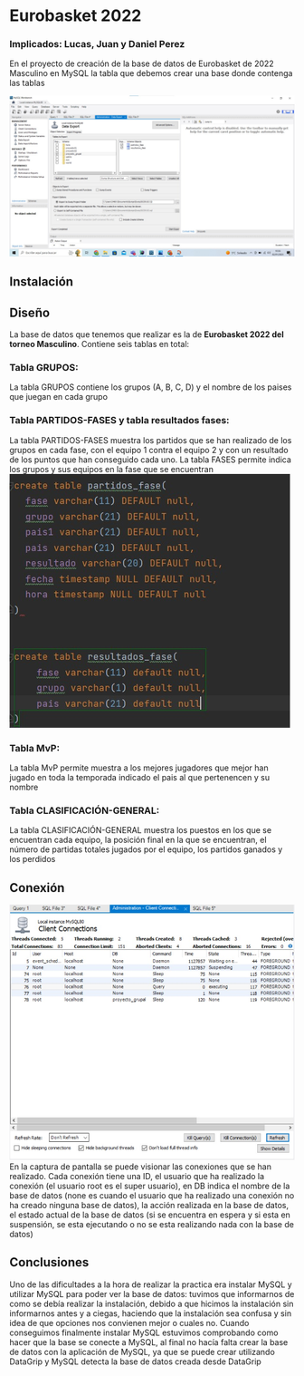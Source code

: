 # Eurobasket 2022
### Implicados: Lucas, Juan y Daniel Perez
En el proyecto de creación de la base de datos de Eurobasket de 2022 Masculino en MySQL la tabla que debemos crear 
una base donde contenga las tablas


![](imagenes/proyecto_clase_04.jpeg)

## Instalación

## Diseño

La base de datos que tenemos que realizar es la de **Eurobasket 2022 del torneo Masculino**.
Contiene seis tablas en total:
### Tabla GRUPOS:
La tabla GRUPOS contiene los grupos (A, B, C, D) y el nombre de los paises que juegan en cada grupo

### Tabla PARTIDOS-FASES y tabla resultados fases:
La tabla PARTIDOS-FASES muestra los partidos que se han realizado de los grupos en cada fase, con el equipo 1 contra
el equipo 2 y con un resultado de los puntos que han conseguido cada uno. La tabla FASES permite indica los grupos 
y sus equipos en la fase que se encuentran 
![Tabla de partidos y resultados fases](imagenes/proyecto_clase.jpeg)
### Tabla MvP:
La tabla MvP permite muestra a los mejores jugadores que mejor han jugado en toda la temporada indicado
el pais al que pertenencen y su nombre
### Tabla CLASIFICACIÓN-GENERAL:
La tabla CLASIFICACIÓN-GENERAL muestra los puestos en los que se encuentran cada equipo, la posición 
final en la que se encuentran, el número de partidas totales jugados por el equipo, los partidos ganados y los perdidos
## Conexión
![Conexion](imagenes/proyecto_clase_03.jpeg)
En la captura de pantalla se puede visionar las conexiones que se han realizado. Cada conexión tiene una ID, el usuario
que ha realizado la conexión (el usuario root es el super usuario), en DB indica el nombre de la base de datos (none es 
cuando el usuario que ha realizado una conexión no ha creado ninguna base de datos), la acción realizada en la base de 
datos, el estado actual de la base de datos (si se encuentra en espera y si esta en suspensión, se esta ejecutando o no
se esta realizando nada con la base de datos)

## Conclusiones
Uno de las dificultades a la hora de realizar la practica era instalar MySQL y utilizar MySQL para poder ver la base de 
datos: tuvimos que informarnos de como se debía realizar la instalación, debido a que hicimos la instalación 
sin informarnos antes y a ciegas, haciendo que la instalación sea confusa y sin idea de que opciones nos convienen mejor
o cuales no. Cuando conseguimos finalmente instalar MySQL estuvimos comprobando como hacer que la base se conecte a 
MySQL, al final no hacía falta crear la base de datos con la aplicación de MySQL, ya que se puede crear utilizando
DataGrip y MySQL detecta la base de datos creada desde DataGrip



